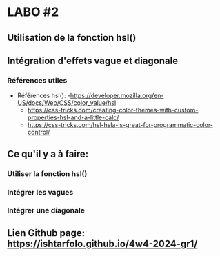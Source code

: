 # LABO #2
## Utilisation de la fonction hsl() 
## Intégration d'effets vague et diagonale

### Références utiles

- Références hsl():
    -https://developer.mozilla.org/en-US/docs/Web/CSS/color_value/hsl
    - https://css-tricks.com/creating-color-themes-with-custom-properties-hsl-and-a-little-calc/
    - https://css-tricks.com/hsl-hsla-is-great-for-programmatic-color-control/

## Ce qu'il y a à faire:
### Utiliser la fonction hsl()
### Intégrer les vagues
### Intégrer une diagonale


## Lien Github page: https://ishtarfolo.github.io/4w4-2024-gr1/ 
